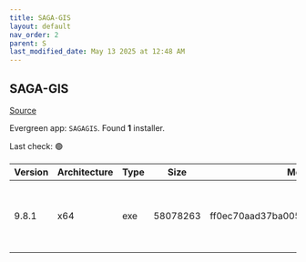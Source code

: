 ```yaml
---
title: SAGA-GIS
layout: default
nav_order: 2
parent: S
last_modified_date: May 13 2025 at 12:48 AM
---
```


## SAGA-GIS

[Source](http://www.saga-gis.org/)

Evergreen app: `SAGAGIS`. Found **1** installer.

Last check: 🟢

| Version | Architecture | Type | Size     | Md5                              | URI                                                                                                                                                                                                                          |
| ------- | ------------ | ---- | -------- | -------------------------------- | ---------------------------------------------------------------------------------------------------------------------------------------------------------------------------------------------------------------------------- |
| 9.8.1   | x64          | exe  | 58078263 | ff0ec70aad37ba005bef44c3079567db | [https://ixpeering.dl.sourceforge.net/project/saga-gis/SAGA%20-%209/SAGA%20-%209.8.1/saga-9.8.1_x64_setup.exe](https://ixpeering.dl.sourceforge.net/project/saga-gis/SAGA%20-%209/SAGA%20-%209.8.1/saga-9.8.1_x64_setup.exe) |
